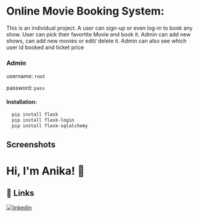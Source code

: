
# Online Movie Booking System:

This is an individual project. A user can sign-up or even log-in to book any show. User can pick their favortite Movie
and book it. 
Admin can add new shows, can add new movies or edit/ delete it. Admin 
can also see which user id booked and ticket price


### Admin
username: `root`

password: `pass`


#### Installation:
```bash
  pip install flask
  pip install flask-login
  pip install flask-sqlalchemy
```
    
## Screenshots




# Hi, I'm Anika! 👋


## 🔗 Links
[![linkedin](https://img.shields.io/badge/linkedin-0A66C2?style=for-the-badge&logo=linkedin&logoColor=white)](https://www.linkedin.com/in/anika-jahan-choudhury/)

